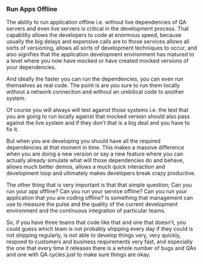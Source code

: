 ### Run Apps Offline

The ability to run application offline i.e. without live dependencies of QA servers and even live servers is critical in the development process. That capability allows the developers to code at enormous speed, because usually the big delays and expensive calls are to those services allows all sorts of versioning, allows all sorts of development techniques to occur, and also signifies that the application development environment has matured to a level where you now have mocked or have created mocked versions of your dependencies.

And ideally the faster you can run the dependencies, you can even run themselves as real code. The point is are you sure to run them locally without a network connection and without an umbilical code to another system.

Of course you will always will test against those systems i.e. the test that you are going to run locally against that mocked version should also pass against the live system and if they don't that is a big deal and you have to fix it.

But when you are developing you should have all the required dependencies at that moment in time. This makes a massive difference when you are doing a new version or say a new feature where you can actually already simulate what will those dependencies do and behave, allows much better demos, allows a much quick interaction and development loop and ultimately makes developers break crazy productive.

The other thing that is very important is that that simple question; Can you run your app offline? Can you run your service offline? Can you run your application that you are coding offline? Is something that management can use to measure the pulse and the quality of the current development environment and the continuous integration of particular teams.

So, if you have three teams that code like that and one that doesn't, you could guess which team is not probably shipping every day if they could is not shipping regularly, is not able to develop things very, very quickly, respond to customers and business requirements very fast, and especially the one that every time it releases there is a whole number of bugs and QAs and one with QA cycles just to make sure things are okay.
